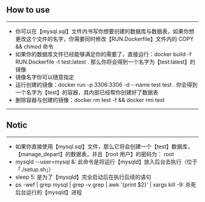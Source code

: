 ## How to use
---
- 你可以在【mysql.sql】文件内书写你想要创建的数据库与数据表，如果你想更改这个文件的名字，你需要同时修改【RUN.Dockerfile】文件内的 COPY && chmod 命令
- 如果你的数据库文件已经能够满足你的需要了，直接运行：docker build -f RUN.Dockerfile -t test:latest . 那么你将会得到一个名字为【test:latest】的镜像
- 镜像名字你可以随意指定
- 运行创建的镜像：docker run -p 3306:3306 -d --name test test . 你会得到一个名字为【test】的容器，其内部已经帮你创建好了数据表
- 删除容器与创建的镜像：docker rm test -f && docker rmi test
---
## Notic
---
- 如果你直接使用【mysql.sql】文件，那么它将会创建一个【test】数据库，【manage_depart】的数据表，并且【root 用户】的密码为： root
- mysqld --user=mysql &: 此命令是将运行【mysqld】放入后台去执行（位于「./setup.sh」）
- sleep 5: 是为了【mysqld】完全启动后在执行后续的语句
- ps -wef | grep mysql | grep -v grep | awk '{print $2}' | xargs kill -9: 杀死后台运行的【mysqld】进程

